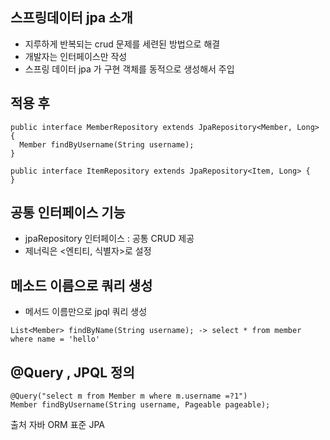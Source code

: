 ## 스프링데이터 jpa 소개
- 지루하게 반복되는 crud 문제를 세련된 방법으로 해결
- 개발자는 인터페이스만 작성
- 스프링 데이터 jpa 가 구현 객체를 동적으로 생성해서 주입


## 적용 후

```
public interface MemberRepository extends JpaRepository<Member, Long> {
  Member findByUsername(String username);
}

public interface ItemRepository extends JpaRepository<Item, Long> {
}
```
## 공통 인터페이스 기능
- jpaRepository 인터페이스 : 공통 CRUD 제공
- 제너릭은 <엔티티, 식별자>로 설정

## 메소드 이름으로 쿼리 생성
- 메서드 이름만으로 jpql 쿼리 생성

```
List<Member> findByName(String username); -> select * from member where name = 'hello'
```

## @Query , JPQL 정의
```
@Query("select m from Member m where m.username =?1")
Member findByUsername(String username, Pageable pageable);
```

출처 
자바 ORM 표준 JPA 
